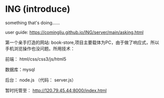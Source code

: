 # ING (introduce)
something that's doing……

user guide:  https://comingliu.github.io/ING/server/main/asking.html

第一个亲手打造的网站: book-store,项目主要载体为PC，由于做了响应式，所以手机浏览操作也没问题。所用技术：

前端： html/css/css3/js/html5

数据库：mysql

后台： node.js （代码： server.js）

暂时托管至： http://120.79.45.44:8000/index.html









